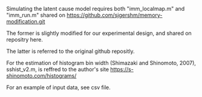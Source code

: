 Simulating the latent cause model requires both "imm_localmap.m" and "imm_run.m" shared on https://github.com/sjgershm/memory-modification.git

The former is slightly modified for our experimental design, and shared on repositry here.

The latter is referred to the original github repositly.

For the estimation of histogram bin width (Shimazaki and Shinomoto, 2007), sshist_v2.m, is reffred to the author's site https://s-shinomoto.com/histograms/

For an example of input data, see csv file.
